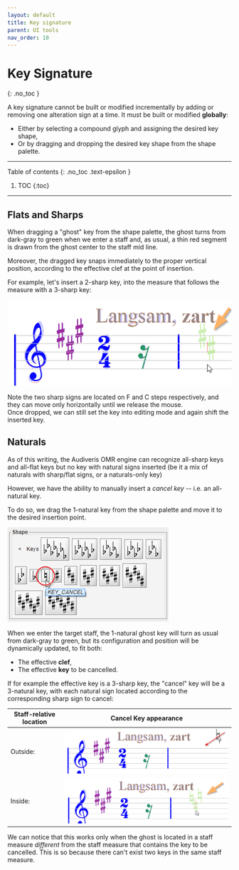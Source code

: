 ```yaml
---
layout: default
title: Key signature
parent: UI tools
nav_order: 10
---
```

# Key Signature
{: .no_toc }

A key signature cannot be built or modified incrementally by adding or removing one alteration
sign at a time.
It must be built or modified **globally**:
* Either by selecting a compound glyph and assigning the desired key shape,
* Or by dragging and dropping the desired key shape from the shape palette.

---
Table of contents
{: .no_toc .text-epsilon }
1. TOC
{:toc}
---

## Flats and Sharps

When dragging a "ghost" key from the shape palette, the ghost turns from dark-gray to green
when we enter a staff and, as usual, a thin red segment is drawn from the ghost center
to the staff mid line.

Moreover, the dragged key snaps immediately to the proper vertical position,
according to the effective clef at the point of insertion.

For example, let's insert a 2-sharp key, into the measure
that follows the measure with a 3-sharp key:

![](../../../assets/images/key_drop.png)

Note the two sharp signs are located on F and C steps respectively, and they can move only
horizontally until we release the mouse.  
Once dropped, we can still set the key into editing mode and again shift the inserted key.

## Naturals

As of this writing, the Audiveris OMR engine can recognize all-sharp keys and all-flat keys but
no key with natural signs inserted
(be it a mix of naturals with sharp/flat signs, or a naturals-only key)

However, we have the ability to manually insert a _cancel key_ -- i.e. an all-natural key.

To do so, we drag the 1-natural key from the shape palette and move it to the desired insertion
point.

![](../../../assets/images/key_natural.png)

When we enter the target staff, the 1-natural ghost key will turn as usual from dark-gray to
green, but its configuration and position will be dynamically updated, to fit both:
* The effective **clef**,
* The effective **key** to be cancelled.

If for example the effective key is a 3-sharp key, the "cancel" key will be a 3-natural key,
with each natural sign located according to the corresponding sharp sign to cancel:

| Staff-relative location| Cancel Key appearance|
| --- | --- |
| Outside: | ![](../../../assets/images/key_natural_outside.png) |
| Inside: | ![](../../../assets/images/key_natural_inside.png) |


We can notice that this works only when the ghost is located in a staff measure _different_ from
the staff measure that contains the key to be cancelled.
This is so because there can't exist two keys in the same staff measure.

